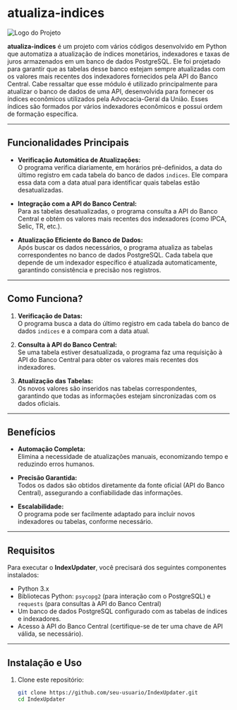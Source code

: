 # **atualiza-indices** 

![Logo do Projeto](https://via.placeholder.com/800x200?text=IndexUpdater+Logo)

**atualiza-indices** é um projeto com vários códigos desenvolvido em Python que automatiza a atualização de índices monetários, indexadores e taxas de juros armazenados em um banco de dados PostgreSQL. Ele foi projetado para garantir que as tabelas desse banco estejam sempre atualizadas com os valores mais recentes dos indexadores fornecidos pela API do Banco Central.
Cabe ressaltar que esse módulo é utilizado principalmente para atualizar o banco de dados de uma API, desenvolvida para fornecer os índices econômicos utilizados pela Advocacia-Geral da União. Esses índices são formados por vários indexadores econômicos e possui ordem de formação específica.

---

## **Funcionalidades Principais**

- **Verificação Automática de Atualizações:**  
  O programa verifica diariamente, em horários pré-definidos, a data do último registro em cada tabela do banco de dados `indices`. Ele compara essa data com a data atual para identificar quais tabelas estão desatualizadas.

- **Integração com a API do Banco Central:**  
  Para as tabelas desatualizadas, o programa consulta a API do Banco Central e obtém os valores mais recentes dos indexadores (como IPCA, Selic, TR, etc.).

- **Atualização Eficiente do Banco de Dados:**  
  Após buscar os dados necessários, o programa atualiza as tabelas correspondentes no banco de dados PostgreSQL. Cada tabela que depende de um indexador específico é atualizada automaticamente, garantindo consistência e precisão nos registros.

---

## **Como Funciona?**

1. **Verificação de Datas:**  
   O programa busca a data do último registro em cada tabela do banco de dados `indices` e a compara com a data atual.

2. **Consulta à API do Banco Central:**  
   Se uma tabela estiver desatualizada, o programa faz uma requisição à API do Banco Central para obter os valores mais recentes dos indexadores.

3. **Atualização das Tabelas:**  
   Os novos valores são inseridos nas tabelas correspondentes, garantindo que todas as informações estejam sincronizadas com os dados oficiais.

---

## **Benefícios**

- **Automação Completa:**  
  Elimina a necessidade de atualizações manuais, economizando tempo e reduzindo erros humanos.

- **Precisão Garantida:**  
  Todos os dados são obtidos diretamente da fonte oficial (API do Banco Central), assegurando a confiabilidade das informações.

- **Escalabilidade:**  
  O programa pode ser facilmente adaptado para incluir novos indexadores ou tabelas, conforme necessário.

---

## **Requisitos**

Para executar o **IndexUpdater**, você precisará dos seguintes componentes instalados:

- Python 3.x
- Bibliotecas Python: `psycopg2` (para interação com o PostgreSQL) e `requests` (para consultas à API do Banco Central)
- Um banco de dados PostgreSQL configurado com as tabelas de índices e indexadores.
- Acesso à API do Banco Central (certifique-se de ter uma chave de API válida, se necessário).

---

## **Instalação e Uso**

1. Clone este repositório:
   ```bash
   git clone https://github.com/seu-usuario/IndexUpdater.git
   cd IndexUpdater
